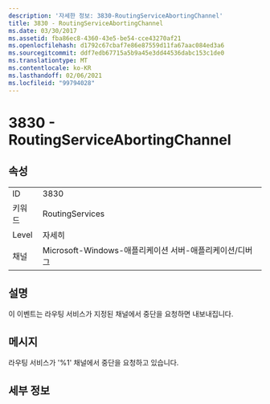 ```yaml
---
description: '자세한 정보: 3830-RoutingServiceAbortingChannel'
title: 3830 - RoutingServiceAbortingChannel
ms.date: 03/30/2017
ms.assetid: fba86ec8-4360-43e5-be54-cce43270af21
ms.openlocfilehash: d1792c67cbaf7e86e87559d11fa67aac084ed3a6
ms.sourcegitcommit: ddf7edb67715a5b9a45e3dd44536dabc153c1de0
ms.translationtype: MT
ms.contentlocale: ko-KR
ms.lasthandoff: 02/06/2021
ms.locfileid: "99794028"
---
```

# <a name="3830---routingserviceabortingchannel"></a>3830 - RoutingServiceAbortingChannel

## <a name="properties"></a>속성  
  
|||  
|-|-|  
|ID|3830|  
|키워드|RoutingServices|  
|Level|자세히|  
|채널|Microsoft-Windows-애플리케이션 서버-애플리케이션/디버그|  
  
## <a name="description"></a>설명  

 이 이벤트는 라우팅 서비스가 지정된 채널에서 중단을 요청하면 내보내집니다.  
  
## <a name="message"></a>메시지  

 라우팅 서비스가 '%1' 채널에서 중단을 요청하고 있습니다.  
  
## <a name="details"></a>세부 정보
